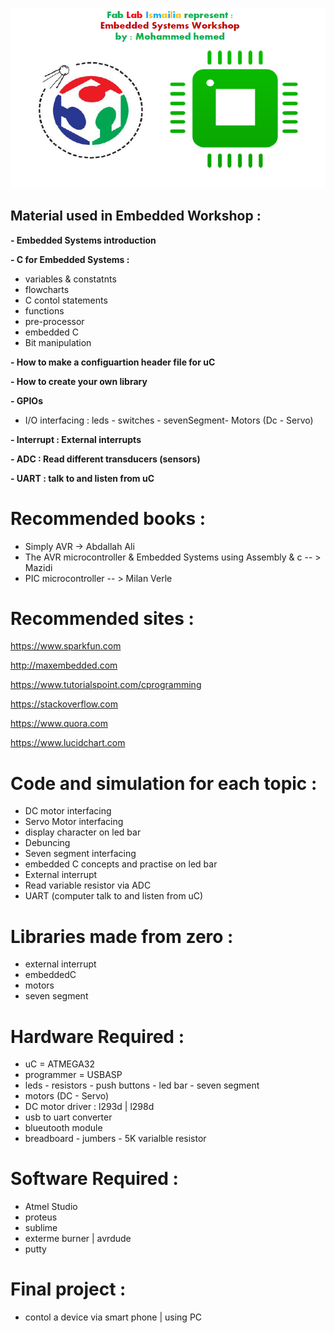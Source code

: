 
![](image/course.PNG)

## Material used in Embedded Workshop : 

**- Embedded Systems introduction**

**- C for Embedded Systems :**
- variables & constatnts
- flowcharts
- C contol statements 
- functions  
- pre-processor 
- embedded C
- Bit manipulation 

**- How to make a configuartion header file for uC** 

**- How to create your own library** 

**- GPIOs** 
- I/O interfacing : leds - switches - sevenSegment- Motors (Dc - Servo)  

**- Interrupt : External interrupts** 

**- ADC : Read different transducers (sensors)** 

**- UART : talk to and listen from uC**  



# Recommended books : 

- Simply AVR -> Abdallah Ali
- The AVR microcontroller & Embedded Systems using Assembly & c -- > Mazidi 
- PIC microcontroller -- > Milan Verle

# Recommended sites : 

https://www.sparkfun.com

http://maxembedded.com

https://www.tutorialspoint.com/cprogramming 

https://stackoverflow.com

https://www.quora.com 

https://www.lucidchart.com 

# Code and simulation for each topic :

- DC motor interfacing 
- Servo Motor interfacing 
- display character on led bar  
- Debuncing 
- Seven segment interfacing 
- embedded C concepts and practise on led bar 
- External interrupt 
- Read variable resistor via ADC 
- UART (computer talk to and listen from uC) 

# Libraries made from zero : 

- external interrupt  
- embeddedC
- motors              
- seven segment 

# Hardware Required : 

- uC = ATMEGA32 
- programmer = USBASP 
- leds - resistors - push buttons - led bar - seven segment 
- motors (DC - Servo)
- DC motor driver : l293d | l298d  
- usb to uart converter 
- blueutooth module
- breadboard - jumbers - 5K varialble resistor 

# Software Required : 

- Atmel Studio 
- proteus 
- sublime 
- exterme burner | avrdude 
- putty

# Final project : 

- contol a device via smart phone | using PC 



